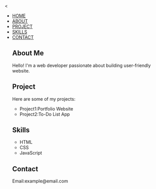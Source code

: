 <!DOCTYPE html>
<html  lang="en">
<head>
  <meta charset="UTF-8"/>
  <<meta name="viewport" content="width=device-width, initial-scale=1.5"/>
    <title>My Portfolio</title>
    <link rel="stylesheet" href="styles.css"/>
</head>
<body>
  <div class="header">
    <nav>
      <ul>
        <li><a href="#">HOME</a></li>
        <li><a href="#">ABOUT</a></li>
        <li><a href="#">PROJECT</a></li>
        <li><a href="#">SKILLS</a></li>
        <li><a href="#">CONTACT</a></li>
    <section id="About">
      <h2>About Me</h2>
      <p>Hello! I'm a web developer passionate about building user-friendly website.</p>
    </section>
        <section id="Project">
          <h2>Project</h2>
          <p>Here are some of my projects:</p>
          <ul>
            <li>Project1:Portfolio Website</li>
            <li>Project2:To-Do List App</li>
          </ul>
          <section id="Skills">
            <h2>Skills</h2>
            <ul>
              <li>HTML</li>
              <li>CSS</li>
              <li>JavaScript</li>
            </ul>
          </section>
          <section id="contact">
            <h2>Contact</h2> 
            <p>Email:example@email.com</p>
          </section>
</body>
</html>
